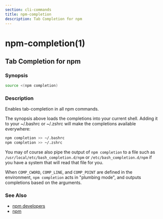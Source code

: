 ```yaml
---
section: cli-commands
title: npm-completion
description: Tab Completion for npm
---
```


# npm-completion(1)

## Tab Completion for npm

### Synopsis

```bash
source <(npm completion)
```

### Description

Enables tab-completion in all npm commands.

The synopsis above
loads the completions into your current shell. Adding it to
your ~/.bashrc or ~/.zshrc will make the completions available
everywhere:

```bash
npm completion >> ~/.bashrc
npm completion >> ~/.zshrc
```

You may of course also pipe the output of `npm completion` to a file
such as `/usr/local/etc/bash_completion.d/npm` or
`/etc/bash_completion.d/npm` if you have a system that will read
that file for you.

When `COMP_CWORD`, `COMP_LINE`, and `COMP_POINT` are defined in the
environment, `npm completion` acts in "plumbing mode", and outputs
completions based on the arguments.

### See Also

- [npm developers](/using-npm/developers)
- [npm](/cli-commands/npm)
